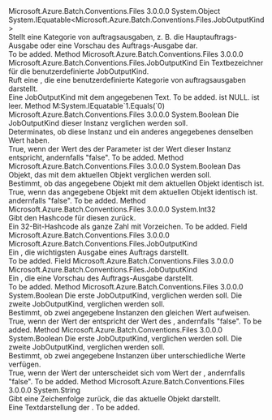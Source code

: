 <Type Name="JobOutputKind" FullName="Microsoft.Azure.Batch.Conventions.Files.JobOutputKind">
  <TypeSignature Language="C#" Value="public sealed class JobOutputKind : IEquatable&lt;Microsoft.Azure.Batch.Conventions.Files.JobOutputKind&gt;" />
  <TypeSignature Language="ILAsm" Value=".class public auto ansi sealed beforefieldinit JobOutputKind extends System.Object implements class System.IEquatable`1&lt;class Microsoft.Azure.Batch.Conventions.Files.JobOutputKind&gt;" />
  <TypeSignature Language="DocId" Value="T:Microsoft.Azure.Batch.Conventions.Files.JobOutputKind" />
  <TypeSignature Language="VB.NET" Value="Public NotInheritable Class JobOutputKind&#xA;Implements IEquatable(Of JobOutputKind)" />
  <TypeSignature Language="F#" Value="type JobOutputKind = class&#xA;    interface IEquatable&lt;JobOutputKind&gt;&#xA;    interface IOutputKind" />
  <AssemblyInfo>
    <AssemblyName>Microsoft.Azure.Batch.Conventions.Files</AssemblyName>
    <AssemblyVersion>3.0.0.0</AssemblyVersion>
  </AssemblyInfo>
  <Base>
    <BaseTypeName>System.Object</BaseTypeName>
  </Base>
  <Interfaces>
    <Interface>
      <InterfaceName>System.IEquatable&lt;Microsoft.Azure.Batch.Conventions.Files.JobOutputKind&gt;</InterfaceName>
    </Interface>
  </Interfaces>
  <Docs>
    <summary>
            Stellt eine Kategorie von auftragsausgaben, z. B. die Hauptauftrags-Ausgabe oder eine Vorschau des Auftrags-Ausgabe dar.
            </summary>
    <remarks>To be added.</remarks>
  </Docs>
  <Members>
    <Member MemberName="Custom">
      <MemberSignature Language="C#" Value="public static Microsoft.Azure.Batch.Conventions.Files.JobOutputKind Custom (string text);" />
      <MemberSignature Language="ILAsm" Value=".method public static hidebysig class Microsoft.Azure.Batch.Conventions.Files.JobOutputKind Custom(string text) cil managed" />
      <MemberSignature Language="DocId" Value="M:Microsoft.Azure.Batch.Conventions.Files.JobOutputKind.Custom(System.String)" />
      <MemberSignature Language="VB.NET" Value="Public Shared Function Custom (text As String) As JobOutputKind" />
      <MemberSignature Language="F#" Value="static member Custom : string -&gt; Microsoft.Azure.Batch.Conventions.Files.JobOutputKind" Usage="Microsoft.Azure.Batch.Conventions.Files.JobOutputKind.Custom text" />
      <MemberType>Method</MemberType>
      <AssemblyInfo>
        <AssemblyName>Microsoft.Azure.Batch.Conventions.Files</AssemblyName>
        <AssemblyVersion>3.0.0.0</AssemblyVersion>
      </AssemblyInfo>
      <ReturnValue>
        <ReturnType>Microsoft.Azure.Batch.Conventions.Files.JobOutputKind</ReturnType>
      </ReturnValue>
      <Parameters>
        <Parameter Name="text" Type="System.String" />
      </Parameters>
      <Docs>
        <param name="text">Ein Textbezeichner für die benutzerdefinierte JobOutputKind.</param>
        <summary>
            Ruft eine <see cref="T:Microsoft.Azure.Batch.Conventions.Files.JobOutputKind" /> , die eine benutzerdefinierte Kategorie von auftragsausgaben darstellt.
            </summary>
        <returns>Eine JobOutputKind mit dem angegebenen Text.</returns>
        <remarks>To be added.</remarks>
        <exception cref="T:System.ArgumentNullException">
          <paramref name="text" /> ist NULL.</exception>
        <exception cref="T:System.ArgumentException">
          <paramref name="text" /> ist leer.</exception>
      </Docs>
    </Member>
    <Member MemberName="Equals">
      <MemberSignature Language="C#" Value="public bool Equals (Microsoft.Azure.Batch.Conventions.Files.JobOutputKind other);" />
      <MemberSignature Language="ILAsm" Value=".method public hidebysig newslot virtual instance bool Equals(class Microsoft.Azure.Batch.Conventions.Files.JobOutputKind other) cil managed" />
      <MemberSignature Language="DocId" Value="M:Microsoft.Azure.Batch.Conventions.Files.JobOutputKind.Equals(Microsoft.Azure.Batch.Conventions.Files.JobOutputKind)" />
      <MemberSignature Language="VB.NET" Value="Public Function Equals (other As JobOutputKind) As Boolean" />
      <MemberSignature Language="F#" Value="override this.Equals : Microsoft.Azure.Batch.Conventions.Files.JobOutputKind -&gt; bool" Usage="jobOutputKind.Equals other" />
      <MemberType>Method</MemberType>
      <Implements>
        <InterfaceMember>M:System.IEquatable`1.Equals(`0)</InterfaceMember>
      </Implements>
      <AssemblyInfo>
        <AssemblyName>Microsoft.Azure.Batch.Conventions.Files</AssemblyName>
        <AssemblyVersion>3.0.0.0</AssemblyVersion>
      </AssemblyInfo>
      <ReturnValue>
        <ReturnType>System.Boolean</ReturnType>
      </ReturnValue>
      <Parameters>
        <Parameter Name="other" Type="Microsoft.Azure.Batch.Conventions.Files.JobOutputKind" />
      </Parameters>
      <Docs>
        <param name="other">Die JobOutputKind dieser Instanz verglichen werden soll.</param>
        <summary>
            Determinates, ob diese Instanz und ein anderes angegebenes <see cref="T:Microsoft.Azure.Batch.Conventions.Files.JobOutputKind" /> denselben Wert haben.
            </summary>
        <returns>True, wenn der Wert des der <paramref name="other" /> Parameter ist der Wert dieser Instanz entspricht, andernfalls "false".</returns>
        <remarks>To be added.</remarks>
      </Docs>
    </Member>
    <Member MemberName="Equals">
      <MemberSignature Language="C#" Value="public override bool Equals (object obj);" />
      <MemberSignature Language="ILAsm" Value=".method public hidebysig virtual instance bool Equals(object obj) cil managed" />
      <MemberSignature Language="DocId" Value="M:Microsoft.Azure.Batch.Conventions.Files.JobOutputKind.Equals(System.Object)" />
      <MemberSignature Language="VB.NET" Value="Public Overrides Function Equals (obj As Object) As Boolean" />
      <MemberSignature Language="F#" Value="override this.Equals : obj -&gt; bool" Usage="jobOutputKind.Equals obj" />
      <MemberType>Method</MemberType>
      <AssemblyInfo>
        <AssemblyName>Microsoft.Azure.Batch.Conventions.Files</AssemblyName>
        <AssemblyVersion>3.0.0.0</AssemblyVersion>
      </AssemblyInfo>
      <ReturnValue>
        <ReturnType>System.Boolean</ReturnType>
      </ReturnValue>
      <Parameters>
        <Parameter Name="obj" Type="System.Object" />
      </Parameters>
      <Docs>
        <param name="obj">Das Objekt, das mit dem aktuellen Objekt verglichen werden soll.</param>
        <summary>
            Bestimmt, ob das angegebene Objekt mit dem aktuellen Objekt identisch ist.
            </summary>
        <returns>True, wenn das angegebene Objekt mit dem aktuellen Objekt identisch ist. andernfalls "false".</returns>
        <remarks>To be added.</remarks>
      </Docs>
    </Member>
    <Member MemberName="GetHashCode">
      <MemberSignature Language="C#" Value="public override int GetHashCode ();" />
      <MemberSignature Language="ILAsm" Value=".method public hidebysig virtual instance int32 GetHashCode() cil managed" />
      <MemberSignature Language="DocId" Value="M:Microsoft.Azure.Batch.Conventions.Files.JobOutputKind.GetHashCode" />
      <MemberSignature Language="VB.NET" Value="Public Overrides Function GetHashCode () As Integer" />
      <MemberSignature Language="F#" Value="override this.GetHashCode : unit -&gt; int" Usage="jobOutputKind.GetHashCode " />
      <MemberType>Method</MemberType>
      <AssemblyInfo>
        <AssemblyName>Microsoft.Azure.Batch.Conventions.Files</AssemblyName>
        <AssemblyVersion>3.0.0.0</AssemblyVersion>
      </AssemblyInfo>
      <ReturnValue>
        <ReturnType>System.Int32</ReturnType>
      </ReturnValue>
      <Parameters />
      <Docs>
        <summary>
            Gibt den Hashcode für diesen <see cref="T:Microsoft.Azure.Batch.Conventions.Files.JobOutputKind" /> zurück.
            </summary>
        <returns>Ein 32-Bit-Hashcode als ganze Zahl mit Vorzeichen.</returns>
        <remarks>To be added.</remarks>
      </Docs>
    </Member>
    <Member MemberName="JobOutput">
      <MemberSignature Language="C#" Value="public static readonly Microsoft.Azure.Batch.Conventions.Files.JobOutputKind JobOutput;" />
      <MemberSignature Language="ILAsm" Value=".field public static initonly class Microsoft.Azure.Batch.Conventions.Files.JobOutputKind JobOutput" />
      <MemberSignature Language="DocId" Value="F:Microsoft.Azure.Batch.Conventions.Files.JobOutputKind.JobOutput" />
      <MemberSignature Language="VB.NET" Value="Public Shared ReadOnly JobOutput As JobOutputKind " />
      <MemberSignature Language="F#" Value=" staticval mutable JobOutput : Microsoft.Azure.Batch.Conventions.Files.JobOutputKind" Usage="Microsoft.Azure.Batch.Conventions.Files.JobOutputKind.JobOutput" />
      <MemberType>Field</MemberType>
      <AssemblyInfo>
        <AssemblyName>Microsoft.Azure.Batch.Conventions.Files</AssemblyName>
        <AssemblyVersion>3.0.0.0</AssemblyVersion>
      </AssemblyInfo>
      <ReturnValue>
        <ReturnType>Microsoft.Azure.Batch.Conventions.Files.JobOutputKind</ReturnType>
      </ReturnValue>
      <Docs>
        <summary>
            Ein <see cref="T:Microsoft.Azure.Batch.Conventions.Files.JobOutputKind" /> , die wichtigsten Ausgabe eines Auftrags darstellt.
            </summary>
        <remarks>To be added.</remarks>
      </Docs>
    </Member>
    <Member MemberName="JobPreview">
      <MemberSignature Language="C#" Value="public static readonly Microsoft.Azure.Batch.Conventions.Files.JobOutputKind JobPreview;" />
      <MemberSignature Language="ILAsm" Value=".field public static initonly class Microsoft.Azure.Batch.Conventions.Files.JobOutputKind JobPreview" />
      <MemberSignature Language="DocId" Value="F:Microsoft.Azure.Batch.Conventions.Files.JobOutputKind.JobPreview" />
      <MemberSignature Language="VB.NET" Value="Public Shared ReadOnly JobPreview As JobOutputKind " />
      <MemberSignature Language="F#" Value=" staticval mutable JobPreview : Microsoft.Azure.Batch.Conventions.Files.JobOutputKind" Usage="Microsoft.Azure.Batch.Conventions.Files.JobOutputKind.JobPreview" />
      <MemberType>Field</MemberType>
      <AssemblyInfo>
        <AssemblyName>Microsoft.Azure.Batch.Conventions.Files</AssemblyName>
        <AssemblyVersion>3.0.0.0</AssemblyVersion>
      </AssemblyInfo>
      <ReturnValue>
        <ReturnType>Microsoft.Azure.Batch.Conventions.Files.JobOutputKind</ReturnType>
      </ReturnValue>
      <Docs>
        <summary>
            Ein <see cref="T:Microsoft.Azure.Batch.Conventions.Files.JobOutputKind" /> , die eine Vorschau des Auftrags-Ausgabe darstellt.
            </summary>
        <remarks>To be added.</remarks>
      </Docs>
    </Member>
    <Member MemberName="op_Equality">
      <MemberSignature Language="C#" Value="public static bool operator == (Microsoft.Azure.Batch.Conventions.Files.JobOutputKind x, Microsoft.Azure.Batch.Conventions.Files.JobOutputKind y);" />
      <MemberSignature Language="ILAsm" Value=".method public static hidebysig specialname bool op_Equality(class Microsoft.Azure.Batch.Conventions.Files.JobOutputKind x, class Microsoft.Azure.Batch.Conventions.Files.JobOutputKind y) cil managed" />
      <MemberSignature Language="DocId" Value="M:Microsoft.Azure.Batch.Conventions.Files.JobOutputKind.op_Equality(Microsoft.Azure.Batch.Conventions.Files.JobOutputKind,Microsoft.Azure.Batch.Conventions.Files.JobOutputKind)" />
      <MemberSignature Language="VB.NET" Value="Public Shared Operator == (x As JobOutputKind, y As JobOutputKind) As Boolean" />
      <MemberSignature Language="F#" Value="static member ( = ) : Microsoft.Azure.Batch.Conventions.Files.JobOutputKind * Microsoft.Azure.Batch.Conventions.Files.JobOutputKind -&gt; bool" Usage="x = y" />
      <MemberType>Method</MemberType>
      <AssemblyInfo>
        <AssemblyName>Microsoft.Azure.Batch.Conventions.Files</AssemblyName>
        <AssemblyVersion>3.0.0.0</AssemblyVersion>
      </AssemblyInfo>
      <ReturnValue>
        <ReturnType>System.Boolean</ReturnType>
      </ReturnValue>
      <Parameters>
        <Parameter Name="x" Type="Microsoft.Azure.Batch.Conventions.Files.JobOutputKind" />
        <Parameter Name="y" Type="Microsoft.Azure.Batch.Conventions.Files.JobOutputKind" />
      </Parameters>
      <Docs>
        <param name="x">Die erste JobOutputKind, verglichen werden soll.</param>
        <param name="y">Die zweite JobOutputKind, verglichen werden soll.</param>
        <summary>
            Bestimmt, ob zwei angegebene <see cref="T:Microsoft.Azure.Batch.Conventions.Files.JobOutputKind" /> Instanzen den gleichen Wert aufweisen.
            </summary>
        <returns>True, wenn der Wert der <paramref name="x" /> entspricht der Wert des <paramref name="y" />, andernfalls "false".</returns>
        <remarks>To be added.</remarks>
      </Docs>
    </Member>
    <Member MemberName="op_Inequality">
      <MemberSignature Language="C#" Value="public static bool operator != (Microsoft.Azure.Batch.Conventions.Files.JobOutputKind x, Microsoft.Azure.Batch.Conventions.Files.JobOutputKind y);" />
      <MemberSignature Language="ILAsm" Value=".method public static hidebysig specialname bool op_Inequality(class Microsoft.Azure.Batch.Conventions.Files.JobOutputKind x, class Microsoft.Azure.Batch.Conventions.Files.JobOutputKind y) cil managed" />
      <MemberSignature Language="DocId" Value="M:Microsoft.Azure.Batch.Conventions.Files.JobOutputKind.op_Inequality(Microsoft.Azure.Batch.Conventions.Files.JobOutputKind,Microsoft.Azure.Batch.Conventions.Files.JobOutputKind)" />
      <MemberSignature Language="VB.NET" Value="Public Shared Operator != (x As JobOutputKind, y As JobOutputKind) As Boolean" />
      <MemberSignature Language="F#" Value="static member op_Inequality : Microsoft.Azure.Batch.Conventions.Files.JobOutputKind * Microsoft.Azure.Batch.Conventions.Files.JobOutputKind -&gt; bool" Usage="Microsoft.Azure.Batch.Conventions.Files.JobOutputKind.op_Inequality (x, y)" />
      <MemberType>Method</MemberType>
      <AssemblyInfo>
        <AssemblyName>Microsoft.Azure.Batch.Conventions.Files</AssemblyName>
        <AssemblyVersion>3.0.0.0</AssemblyVersion>
      </AssemblyInfo>
      <ReturnValue>
        <ReturnType>System.Boolean</ReturnType>
      </ReturnValue>
      <Parameters>
        <Parameter Name="x" Type="Microsoft.Azure.Batch.Conventions.Files.JobOutputKind" />
        <Parameter Name="y" Type="Microsoft.Azure.Batch.Conventions.Files.JobOutputKind" />
      </Parameters>
      <Docs>
        <param name="x">Die erste JobOutputKind, verglichen werden soll.</param>
        <param name="y">Die zweite JobOutputKind, verglichen werden soll.</param>
        <summary>
            Bestimmt, ob zwei angegebene <see cref="T:Microsoft.Azure.Batch.Conventions.Files.JobOutputKind" /> Instanzen über unterschiedliche Werte verfügen.
            </summary>
        <returns>True, wenn der Wert der <paramref name="x" /> unterscheidet sich vom Wert der <paramref name="y" />, andernfalls "false".</returns>
        <remarks>To be added.</remarks>
      </Docs>
    </Member>
    <Member MemberName="ToString">
      <MemberSignature Language="C#" Value="public override string ToString ();" />
      <MemberSignature Language="ILAsm" Value=".method public hidebysig virtual instance string ToString() cil managed" />
      <MemberSignature Language="DocId" Value="M:Microsoft.Azure.Batch.Conventions.Files.JobOutputKind.ToString" />
      <MemberSignature Language="VB.NET" Value="Public Overrides Function ToString () As String" />
      <MemberSignature Language="F#" Value="override this.ToString : unit -&gt; string" Usage="jobOutputKind.ToString " />
      <MemberType>Method</MemberType>
      <AssemblyInfo>
        <AssemblyName>Microsoft.Azure.Batch.Conventions.Files</AssemblyName>
        <AssemblyVersion>3.0.0.0</AssemblyVersion>
      </AssemblyInfo>
      <ReturnValue>
        <ReturnType>System.String</ReturnType>
      </ReturnValue>
      <Parameters />
      <Docs>
        <summary>
            Gibt eine Zeichenfolge zurück, die das aktuelle Objekt darstellt.
            </summary>
        <returns>Eine Textdarstellung der <see cref="T:Microsoft.Azure.Batch.Conventions.Files.JobOutputKind" />.</returns>
        <remarks>To be added.</remarks>
      </Docs>
    </Member>
  </Members>
</Type>